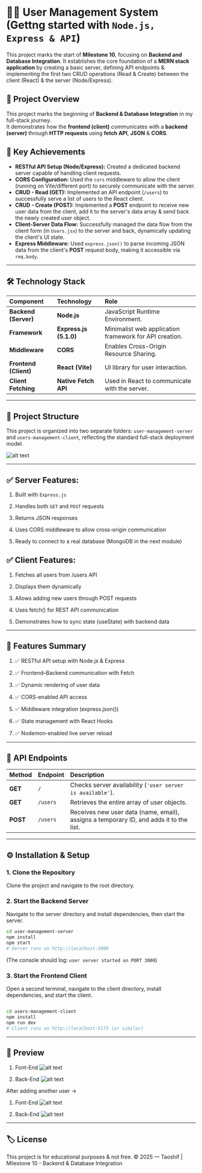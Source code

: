 # 🧑‍💻 User Management System (Gettng started with `Node.js, Express & API`)

This project marks the start of **Milestone 10**, focusing on **Backend and Database Integration**. It establishes the core foundation of a **MERN stack application** by creating a basic server, defining API endpoints & implementing the first two CRUD operations (Read & Create) between the client (React) & the server (Node/Express).

## 🚀 Project Overview

This project marks the beginning of **Backend & Database Integration** in my full-stack journey.  
It demonstrates how the **frontend (client)** communicates with a **backend (server)** through **HTTP requests** using **fetch API**, **JSON** & **CORS**.

## 🚀 Key Achievements

* **RESTful API Setup (Node/Express):** Created a dedicated backend server capable of handling client requests.
* **CORS Configuration:** Used the `cors` middleware to allow the client (running on Vite/different port) to securely communicate with the server.
* **CRUD - Read (GET):** Implemented an API endpoint (`/users`) to successfully serve a list of users to the React client.
* **CRUD - Create (POST):** Implemented a **POST** endpoint to receive new user data from the client, add it to the server's data array & send back the newly created user object.
* **Client-Server Data Flow:** Successfully managed the data flow from the client form (in `Users.jsx`) to the server and back, dynamically updating the client's UI state.
* **Express Middleware:** Used `express.json()` to parse incoming JSON data from the client's **POST** request body, making it accessible via `req.body`.

---

## 🛠️ Technology Stack

| Component | Technology | Role |
| :--- | :--- | :--- |
| **Backend (Server)** | **Node.js** | JavaScript Runtime Environment. |
| **Framework** | **Express.js (5.1.0)** | Minimalist web application framework for API creation. |
| **Middleware** | **CORS** | Enables Cross-Origin Resource Sharing. |
| **Frontend (Client)** | **React (Vite)** | UI library for user interaction. |
| **Client Fetching** | **Native Fetch API** | Used in React to communicate with the server. |

---

## 📁 Project Structure

This project is organized into two separate folders: `user-management-server` and `users-management-client`, reflecting the standard full-stack deployment model.

![alt text](image.png)

---

## ✅ Server Features:

1. Built with `Express.js`

2. Handles both `GET` and `POST` requests

3. Returns JSON responses

4. Uses CORS middleware to allow cross-origin communication

5. Ready to connect to a real database (MongoDB in the next module)

## ✅ Client Features:

1. Fetches all users from /users API

2. Displays them dynamically

3. Allows adding new users through POST requests

4. Uses fetch() for REST API communication

5. Demonstrates how to sync state (useState) with backend data

---

## 🌟 Features Summary

1. ✅ RESTful API setup with Node.js & Express

2. ✅ Frontend–Backend communication with Fetch

3. ✅ Dynamic rendering of user data

4. ✅ CORS-enabled API access

5. ✅ Middleware integration (express.json())

6. ✅ State management with React Hooks

7. ✅ Nodemon-enabled live server reload

---

## 📝 API Endpoints

| Method | Endpoint | Description |
| :--- | :--- | :--- |
| **GET** | `/` | Checks server availability (`'user server is available'`). |
| **GET** | `/users` | Retrieves the entire array of user objects. |
| **POST** | `/users` | Receives new user data (name, email), assigns a temporary ID, and adds it to the list. |

---

## ⚙️ Installation & Setup

### **1. Clone the Repository**

Clone the project and navigate to the root directory.

### **2. Start the Backend Server**

Navigate to the server directory and install dependencies, then start the server.

```bash
cd user-management-server
npm install
npm start 
# Server runs on http://localhost:3000
```
(The console should log: `user server started on PORT 3000`)

### 3. Start the Frontend Client

Open a second terminal, navigate to the client directory, install dependencies, and start the client.

```bash

cd users-management-client
npm install
npm run dev
# Client runs on http://localhost:5173 (or similar)
```

---

## 📸 Preview

1. Font-End
![alt text](image-1.png)

2. Back-End
![alt text](image-2.png)

After adding another user ->

1. Font-End
![alt text](image-3.png)

2. Back-End
![alt text](image-4.png)

---

## 🏷️ License

This project is for educational purposes & not free.
© 2025 — Taoshif | Milestone 10 - Backend & Database Integration